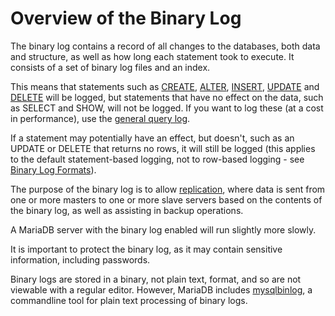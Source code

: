 # Overview of the Binary Log

The binary log contains a record of all changes to the databases, both data and structure, as well as how long each statement took to execute. It consists of a set of binary log files and an index.

This means that statements such as [CREATE](/sql-statements-structure/sql-statements/data-definition/create), [ALTER](/sql-statements-structure/sql-statements/data-definition/alter), [INSERT](/sql-statements-structure/sql-statements/data-manipulation/inserting-loading-data/insert), [UPDATE](/sql-statements-structure/sql-statements/data-manipulation/changing-deleting-data/update) and [DELETE](/sql-statements-structure/sql-statements/data-manipulation/changing-deleting-data/delete) will be logged, but statements that have no effect on the data, such as SELECT and SHOW, will not be logged. If you want to log these (at a cost in performance), use the [general query log](/mariadb-administration/server-monitoring-logs/general-query-log).

If a statement may potentially have an effect, but doesn't, such as an UPDATE or DELETE that returns no rows, it will still be logged (this applies to the default statement-based logging, not to row-based logging - see [Binary Log Formats](/mariadb-administration/server-monitoring-logs/binary-log/binary-log-formats)).

The purpose of the binary log is to allow [replication](/replication), where data is sent from one or more masters to one or more slave servers based on the contents of the binary log, as well as assisting in backup operations.

A MariaDB server with the binary log enabled will run slightly more slowly.

It is important to protect the binary log, as it may contain sensitive information, including passwords.

Binary logs are stored in a binary, not plain text, format, and so are not viewable with a regular editor. However, MariaDB includes [mysqlbinlog](/clients-utilities/mysqlbinlog), a commandline tool for plain text processing of binary logs.